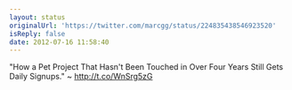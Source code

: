 ```yaml
---
layout: status
originalUrl: 'https://twitter.com/marcgg/status/224835438546923520'
isReply: false
date: 2012-07-16 11:58:40
---
```


"How a Pet Project That Hasn't Been Touched in Over Four Years Still Gets Daily Signups." ~ http://t.co/WnSrg5zG

